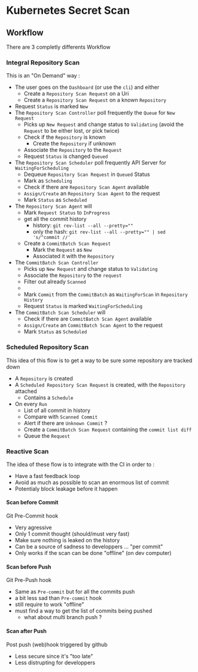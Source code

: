 # Kubernetes Secret Scan

## Workflow

There are 3 completly differents Workflow

### Integral Repository Scan

This is an "On Demand" way :
* The user goes on the `Dashboard` (or use the `cli`) and either 
    * Create a `Repository Scan Request` on a Uri
    * Create a `Repository Scan Request` on a known `Repository`
* Request `Status` is marked `New`
* The `Repository Scan Controller` poll frequently the `Queue` for `New Request`
    * Picks up `New Request` and change status to `Validating` (avoid the `Request` to be either lost, or pick twice)
    * Check if the `Repository` is known
        * Create the `Repository` if unknown
    * Associate the `Repository` to the `Request`
    * Request `Status` is changed `Queued`
* The `Repository Scan Scheduler` poll frequently API Server for `WaitingForScheduling`
    * Dequeue `Repository Scan Request` in `Queued` Status
    * Mark as `Scheduling`
    * Check if there are `Repository Scan Agent` available
    * `Assign/Create` an `Repository Scan Agent` to the request
    * Mark `Status` as `Scheduled`
* The `Repository Scan Agent` will
    * Mark `Request Status` to `InProgress`
    * get all the commit history
        * history: `git rev-list --all --pretty=""`
        * only the hash: `git rev-list --all --pretty="" | sed 's/^commit //'`
    * Create a `CommitBatch Scan Request`
        * Mark the `Request` as `New`
        * Associated it with the `Repository`
* The `CommitBatch Scan Controller`
    * Picks up `New Request` and change status to `Validating` 
    * Associate the `Repository` to the `request`
    * Filter out already `Scanned`
    * 
    * Mark `Commit` from the `CommitBatch` as `WaitingForScan` in `Repository History` 
    * Request `Status` is marked `WaitingForScheduling`
* The `CommitBatch Scan Scheduler` will
    * Check if there are `CommitBatch Scan Agent` available
    * `Assign/Create` an `CommitBatch Scan Agent` to the request
    * Mark `Status` as `Scheduled`


### Scheduled Repository Scan
This idea of this flow is to get a way to be sure some repository are tracked down
* A `Repository` is created
* A `Scheduled Repository Scan Request` is created, with the `Repository` attached
    * Contains a `Schedule`
* On every `Run`
    * List of all commit in history
    * Compare with `Scanned Commit`
    * Alert if there are `Unknown Commit` ?
    * Create a `CommitBatch Scan Request` containing the `commit list diff`
    * Queue the `Request`

### Reactive Scan
The idea of these flow is to integrate with the CI in order to :
* Have a fast feedback loop
* Avoid as much as possible to scan an enormous list of commit
* Potentialy block leakage before it happen

#### Scan before Commit
Git Pre-Commit hook
* Very agressive
* Only 1 commit thought (should/must very fast)
* Make sure nothing is leaked on the history
* Can be a source of sadness to developpers ... "per commit"
* Only works if the scan can be done "offline" (on dev computer)

#### Scan before Push
Git Pre-Push hook
* Same as `Pre-commit` but for all the commits push
* a bit less sad than `Pre-commit` hook
* still require to work "offline"
* must find a way to get the list of commits being pushed
    * what about multi branch push ?

#### Scan after Push
Post push (web)hook triggered by github
* Less secure since it's "too late"
* Less distrupting for developpers

